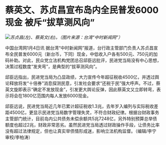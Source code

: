 # 蔡英文、苏贞昌宣布岛内全民普发6000现金 被斥“拔草测风向”

![](https://inews.gtimg.com/newsapp_bt/0/15594564821/1000)_苏贞昌(左)、蔡英文(右)。（图片来源：台湾“中时新闻网”）_

中国台湾网1月4日讯
据台湾“中时新闻网”报道，台行政主管部门负责人苏贞昌宣布全民普发6000元（新台币，下同）现金，中低收入户各有500元、750元的加码补助。对此，民众党立法机构党团总召邱臣远批评，民进党当局没有中心思想，决策过程数度“发夹弯”，是典型的“拔草测风向”。

邱臣远指出，民进党当局为凸显政绩，大力宣传今年超征税收4500亿，并透过舆论释放将发“十倍券”消息探测民意，引发社会要求“还税于民”强大呼声。不过，蔡英文旋即表示“确定不发放现金”，引发更大舆论反弹，因此蔡英文又立即转弯，表示将会在1800亿范围内每人发放6000现金。

邱臣远说，民进党当局近几年已累计超征税收1.3兆，去年岁入编列与实际税收差距4500亿，更显示民进党当局数字管理失灵，不符合财政纪律。根据台财政事务主管部门统计，目前岛内公共债务未偿余额共5兆7248亿，另外特别预算总举债额度也超过2兆，财政非常恶劣。虽然民进党当局透过财政操作手段，让债务比率没有超过法律规定，但也让真实举债情形成迷，影响立法机构监督。（编辑/李宁
审校/李柏涛）


